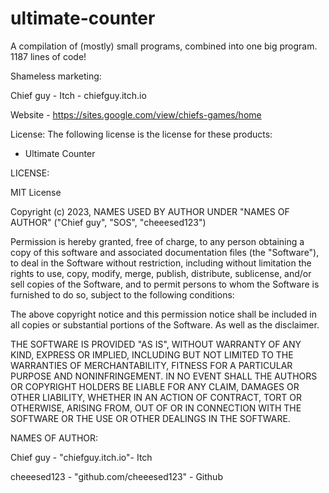 # ultimate-counter
A compilation of (mostly) small programs, combined into one big program.
1187 lines of code!

Shameless marketing:

Chief guy - Itch - chiefguy.itch.io

Website - https://sites.google.com/view/chiefs-games/home

License: The following license is the license for these products:
 - Ultimate Counter

LICENSE:

MIT License

Copyright (c) 2023, NAMES USED BY AUTHOR UNDER "NAMES OF AUTHOR" ("Chief guy", "SOS", "cheeesed123")

Permission is hereby granted, free of charge, to any person obtaining a copy of this software and associated documentation files (the "Software"), to deal in the Software without restriction, including without limitation the rights to use, copy, modify, merge, publish, distribute, sublicense, and/or sell copies of the Software, and to permit persons to whom the Software is furnished to do so, subject to the following conditions:

The above copyright notice and this permission notice shall be included in all copies or substantial portions of the Software. As well as the disclaimer.

THE SOFTWARE IS PROVIDED "AS IS", WITHOUT WARRANTY OF ANY KIND, EXPRESS OR IMPLIED, INCLUDING BUT NOT LIMITED TO THE WARRANTIES OF MERCHANTABILITY, FITNESS FOR A PARTICULAR PURPOSE AND NONINFRINGEMENT. IN NO EVENT SHALL THE AUTHORS OR COPYRIGHT HOLDERS BE LIABLE FOR ANY CLAIM, DAMAGES OR OTHER LIABILITY, WHETHER IN AN ACTION OF CONTRACT, TORT OR OTHERWISE, ARISING FROM, OUT OF OR IN CONNECTION WITH THE SOFTWARE OR THE USE OR OTHER DEALINGS IN THE SOFTWARE.

NAMES OF AUTHOR: 

Chief guy - "chiefguy.itch.io"- Itch

cheeesed123 - "github.com/cheeesed123" - Github
